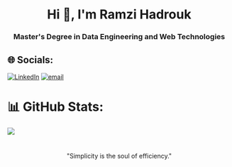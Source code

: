 <h1 align="center">Hi 👋, I'm Ramzi Hadrouk</h1>
<h3 align="center">Master's Degree in Data Engineering and Web Technologies</h3>


## 🌐 Socials:
[![LinkedIn](https://img.shields.io/badge/LinkedIn-%230077B5.svg?logo=linkedin&logoColor=white)](https://linkedin.com/in/ramzi-hadrouk-a85973277) [![email](https://img.shields.io/badge/Email-D14836?logo=gmail&logoColor=white)](mailto:hadrouk_ramzi_@hotmail.com) 
# 📊 GitHub Stats:
![](https://github-readme-stats.vercel.app/api/top-langs/?username=Ramzi-Hadrouk&theme=default&hide_border=true&include_all_commits=true&count_private=false&layout=compact)

#

<div align="center"> "Simplicity is the soul of efficiency." </div>


